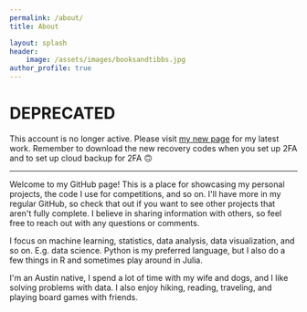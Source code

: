 ```yaml
---
permalink: /about/
title: About

layout: splash
header:
    image: /assets/images/booksandtibbs.jpg
author_profile: true
---
```


# DEPRECATED

This account is no longer active. Please visit [my new page](https://macalusojeff.github.io/) for my latest work. Remember to download the new recovery codes when you set up 2FA and to set up cloud backup for 2FA 🙃

---

Welcome to my GitHub page! This is a place for showcasing my personal projects, the code I use for competitions, and so on. I'll have more in my regular GitHub, so check that out if you want to see other projects that aren't fully complete. I believe in sharing information with others, so feel free to reach out with any questions or comments.

I focus on machine learning, statistics, data analysis, data visualization, and so on. E.g. data science. Python is my preferred language, but I also do a few things in R and sometimes play around in Julia.

I'm an Austin native, I spend a lot of time with my wife and dogs, and I like solving problems with data. I also enjoy hiking, reading, traveling, and playing board games with friends.
